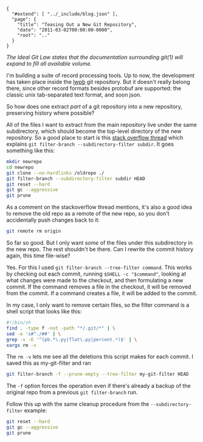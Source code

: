 
    {
      "#extend": [ "../_include/blog.json" ],
      "page": {
        "title": "Teasing Out a New Git Repository",
        "date": "2011-03-02T00:00:00-0000",
        "root": ".."
      }
    }

*The Ideal Git Law states that the documentation surrounding git(1) will expand to fill all available volume.*

I'm building a suite of record processing tools. Up to now, the development has taken place inside the [lwpb](https://github.com/acg/lwpb) git repository. But it doesn't really belong there, since other record formats besides protobuf are supported: the classic unix tab-separated text format, and soon json.

So how does one extract *part* of a git repository into a new repository, preserving history where possible?

All of the files I want to extract from the main repository live under the same subdirectory, which should become the top-level directory of the new repository. So a good place to start is this [stack overflow thread](http://stackoverflow.com/questions/359424/detach-subdirectory-into-separate-git-repository) which explains `git filter-branch --subdirectory-filter subdir`. It goes something like this:

```bash
mkdir newrepo
cd newrepo
git clone --no-hardlinks /oldrepo ./
git filter-branch --subdirectory-filter subdir HEAD
git reset --hard
git gc --aggressive
git prune
```

As a comment on the stackoverflow thread mentions, it's also a good idea to remove the old repo as a remote of the new repo, so you don't accidentally push changes back to it:

```bash
git remote rm origin
```

So far so good. But I only want *some* of the files under this subdirectory in the new repo. The rest shouldn't be there. Can I rewrite the commit history again, this time file-wise?

Yes. For this I used `git filter-branch --tree-filter command`. This works by checking out each commit, running `$SHELL -c "$command"`, looking at what changes were made to the checkout, and then formulating a new commit. If the command removes a file in the checkout, it will be removed from the commit. If a command creates a file, it will be added to the commit.

In my case, I only want to remove certain files, so the filter command is a shell script that looks like this:

```bash
#!/bin/sh
find . -type f -not -path "*/.git/*" | \
sed -e 's#^./##' | \
grep -v -E '^(pb.*\.py|flat\.py|percent.*)$' | \
xargs rm -v
```

The `rm -v` lets me see all the deletions this script makes for each commit. I saved this as my-git-filter and ran

```bash
git filter-branch -f --prune-empty --tree-filter my-git-filter HEAD
```

The `-f` option forces the operation even if there's already a backup of the original repo from a previous `git filter-branch` run.

Follow this up with the same cleanup procedure from the `--subdirectory-filter` example:

```bash
git reset --hard
git gc --aggressive
git prune
```

